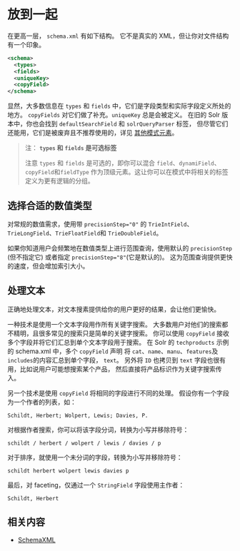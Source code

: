 # 放到一起

在更高一层， `schema.xml` 有如下结构。
它不是真实的 XML，但让你对文件结构有一个印象。

```xml
<schema>
  <types>
  <fields>
  <uniqueKey>
  <copyField>
</schema>
```

显然，大多数信息在 `types` 和 `fields` 中，它们是字段类型和实际字段定义所处的地方。
`copyFields` 对它们做了补充。`uniqueKey` 总是会被定义。
在旧的 Solr 版本中，你也会找到 `defaultSearchField` 和 `solrQueryParser` 标签，
但尽管它们还能用，它们是被废弃且不推荐使用的，详见 [其他模式元素](./other_schema_elements.md)。

> 注： **`types` 和 `fields` 是可选标签**
>
> 注意 `types` 和 `fields` 是可选的，即你可以混合 `field`、`dynamiField`、`copyField`和`fieldType`
> 作为顶级元素。这让你可以在模式中将相关的标签定义为更有逻辑的分组。

## 选择合适的数值类型

对常规的数值需求，使用带 `precisionStep="0"` 的 
`TrieIntField`、`TrieLongField`、`TrieFloatField`和 `TrieDoubleField`。

如果你知道用户会频繁地在数值类型上进行范围查询，使用默认的 `precisionStep` (但不指定它)
或者指定 `precisionStep="8"`(它是默认的)。
这为范围查询提供更快的速度，但会增加索引大小。

## 处理文本

正确地处理文本，对文本搜素提供给你的用户更好的结果，会让他们更愉快。

一种技术是使用一个文本字段用作所有关键字搜索。
大多数用户对他们的搜索都不精明，且很多常见的搜索只是简单的关键字搜索。
你可以使用 `copyField` 接收多个字段并将它们汇总到单个文本字段用于搜索。
在 Solr 的 `techproducts` 示例的 schema.xml 中，多个 `copyField` 声明
将 `cat`、`name`、`manu`、`features`及`includes`的内容汇总到单个字段， `text`。
另外将 `ID` 也拷贝到 `text` 字段也很有用，比如说用户可能想搜索某个产品，
然后直接将产品标识作为关键字搜索传入。

另一个技术是使用 `copyField` 将相同的字段进行不同的处理。
假设你有一个字段为一个作者的列表，如：

```
Schildt, Herbert; Wolpert, Lewis; Davies, P.
```

对根据作者搜索，你可以将该字段分词，转换为小写并移除符号：

```
schildt / herbert / wolpert / lewis / davies / p
```

对于排序，就使用一个未分词的字段，转换为小写并移除符号：

```
schildt herbert wolpert lewis davies p
```

最后，对 faceting，仅通过一个 `StringField` 字段使用主作者：

```
Schildt, Herbert
```

## 相关内容

* [SchemaXML](http://wiki.apache.org/solr/SchemaXml)
